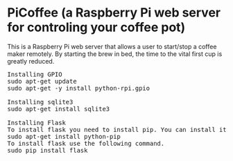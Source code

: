 PiCoffee (a Raspberry Pi web server for controling your coffee pot)
======
This is a Raspberry Pi web server that allows a user to start/stop a coffee maker remotely.  By starting the brew in bed,
the time to the vital first cup is greatly reduced.


<pre>
Installing GPIO
sudo apt-get update
sudo apt-get -y install python-rpi.gpio

Installing sqlite3 
sudo apt-get install sqlite3

Installing Flask
To install flask you need to install pip. You can install it using the following command in your raspberry pi terminal.
sudo apt-get install python-pip
To install flask use the following command.
sudo pip install flask
</pre>
